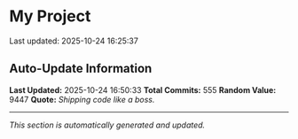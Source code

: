 # My Project


Last updated: 2025-10-24 16:25:37


















































































































































































































































































































































































































































































































































































































































































































































































































































































































































































## Auto-Update Information

**Last Updated:** 2025-10-24 16:50:33
**Total Commits:** 555
**Random Value:** 9447
**Quote:** _Shipping code like a boss._

---
_This section is automatically generated and updated._